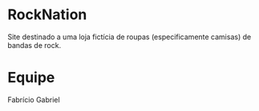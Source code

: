 # RockNation
Site destinado a uma loja fictícia de roupas (especificamente camisas) de bandas de rock.

# Equipe
Fabrício Gabriel

